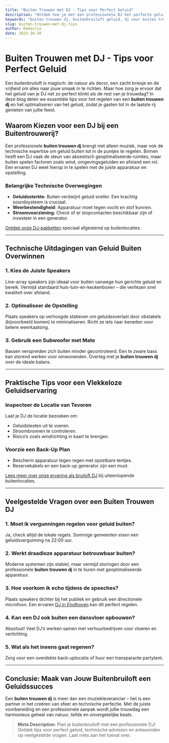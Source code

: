 ```yaml
---
title: "Buiten Trouwen met DJ - Tips voor Perfect Geluid"
description: "Ontdek hoe je met een professionele DJ het perfecte geluid creëert voor je buitenbruiloft. Tips, technische adviezen en FAQs voor een onvergetelijke trouwdag."
keywords: "buiten trouwen dj, buitenbruiloft geluid, dj voor buiten trouwen"
slug: buiten-trouwen-met-dj-tips
author: Redactie
date: 2023-10-20
---
```


# Buiten Trouwen met DJ - Tips voor Perfect Geluid

Een buitenbruiloft is magisch: de natuur als decor, een zacht briesje en de vrijheid om alles naar jouw smaak in te richten. Maar hoe zorg je ervoor dat het geluid van je DJ net zo perfect klinkt als de rest van je trouwdag? In deze blog delen we essentiële tips voor het regelen van een **buiten trouwen dj** en het optimaliseren van het geluid, zodat je gasten tot in de laatste rij genieten van jullie feest.

## Waarom Kiezen voor een DJ bij een Buitentrouwerij?

Een professionele **buiten trouwen dj** brengt niet alleen muziek, maar ook de technische expertise om geluid buiten tot in de puntjes te regelen. Binnen heeft een DJ vaak de steun van akoestisch geoptimaliseerde ruimtes, maar buiten spelen factoren zoals wind, omgevingsgeluiden en afstand een rol. Een ervaren DJ weet hierop in te spelen met de juiste apparatuur en opstelling.

### Belangrijke Technische Overwegingen
- **Geluidssterkte**: Buiten verdwijnt geluid sneller. Een krachtig soundsysteem is cruciaal.
- **Weerbestendigheid**: Apparatuur moet tegen vocht en stof kunnen.
- **Stroomvoorziening**: Check of er stopcontacten beschikbaar zijn of investeer in een generator.

[Ontdek onze DJ-pakketten](/pakketten) speciaal afgestemd op buitenlocaties.

---

## Technische Uitdagingen van Geluid Buiten Overwinnen

### 1. Kies de Juiste Speakers
Line-array speakers zijn ideaal voor buiten vanwege hun gerichte geluid en bereik. Vermijd standaard huis-tuin-en-keukenboxen – die verliezen snel kwaliteit over afstand.

### 2. Optimaliseer de Opstelling
Plaats speakers op verhoogde statieven om geluidsoverlast door obstakels (bijvoorbeeld bomen) te minimaliseren. Richt ze iets naar beneden voor betere weerkaatsing.

### 3. Gebruik een Subwoofer met Mate
Bassen verspreiden zich buiten minder gecontroleerd. Een te zware bass kan storend werken voor omwonenden. Overleg met je **buiten trouwen dj** over de ideale balans.

---

## Praktische Tips voor een Vlekkeloze Geluidservaring

### Inspecteer de Locatie van Tevoren
Laat je DJ de locatie bezoeken om:
- Geluidstesten uit te voeren.
- Stroombronnen te controleren.
- Risico’s zoals windrichting in kaart te brengen.

### Voorzie een Back-Up Plan
- Bescherm apparatuur tegen regen met opzetbare tentjes.
- Reservekabels en een back-up generator zijn een must.

[Lees meer over onze ervaring als bruiloft DJ](/bruiloft-dj) bij uiteenlopende buitenlocaties.

---

## Veelgestelde Vragen over een Buiten Trouwen DJ

### 1. Moet ik vergunningen regelen voor geluid buiten?
Ja, check altijd de lokale regels. Sommige gemeenten eisen een geluidsvergunning na 22:00 uur.

### 2. Werkt draadloze apparatuur betrouwbaar buiten?
Moderne systemen zijn stabiel, maar vermijd storingen door een professionele **buiten trouwen dj** in te huren met geoptimaliseerde apparatuur.

### 3. Hoe voorkom ik echo tijdens de speeches?
Plaats speakers dichter bij het publiek en gebruik een directionele microfoon. Een ervaren [DJ in Eindhoven](/dj-eindhoven) kan dit perfect regelen.

### 4. Kan een DJ ook buiten een dansvloer opbouwen?
Absoluut! Veel DJ’s werken samen met verhuurbedrijven voor vloeren en verlichting.

### 5. Wat als het ineens gaat regenen?
Zorg voor een overdekte back-uplocatie of huur een transparante partytent.

---

## Conclusie: Maak van Jouw Buitenbruiloft een Geluidssucces

Een **buiten trouwen dj** is meer dan een muziekleverancier – het is een partner in het creëren van sfeer en technische perfectie. Met de juiste voorbereiding en een professionele aanpak wordt jullie trouwdag een harmonieus geheel van natuur, liefde en onvergetelijke beats.

> **Meta Description**: Plan je buitenbruiloft met een professionele DJ! Ontdek tips voor perfect geluid, technische adviezen en antwoorden op veelgestelde vragen. Laat niets aan het toeval over.
